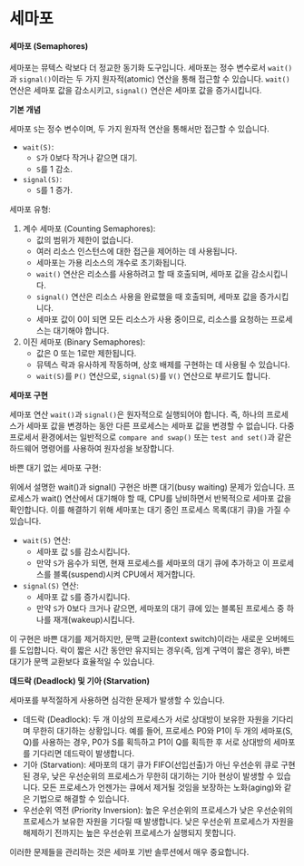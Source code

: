 # 세마포

#### 세마포 (Semaphores)

세마포는 뮤텍스 락보다 더 정교한 동기화 도구입니다. 세마포는 정수 변수로서 `wait()`과 `signal()`이라는 두 가지 원자적(atomic) 연산을 통해 접근할 수 있습니다. `wait()` 연산은 세마포 값을 감소시키고, `signal()` 연산은 세마포 값을 증가시킵니다.

**기본 개념**

세마포 `S`는 정수 변수이며, 두 가지 원자적 연산을 통해서만 접근할 수 있습니다.

* `wait(S)`:
  * `S`가 0보다 작거나 같으면 대기.
  * `S`를 1 감소.
* `signal(S)`:
  * `S`를 1 증가.

세마포 유형:

1. 계수 세마포 (Counting Semaphores):
   * 값의 범위가 제한이 없습니다.
   * 여러 리소스 인스턴스에 대한 접근을 제어하는 데 사용됩니다.
   * 세마포는 가용 리소스의 개수로 초기화됩니다.
   * `wait()` 연산은 리소스를 사용하려고 할 때 호출되며, 세마포 값을 감소시킵니다.
   * `signal()` 연산은 리소스 사용을 완료했을 때 호출되며, 세마포 값을 증가시킵니다.
   * 세마포 값이 0이 되면 모든 리소스가 사용 중이므로, 리소스를 요청하는 프로세스는 대기해야 합니다.
2. 이진 세마포 (Binary Semaphores):
   * 값은 0 또는 1로만 제한됩니다.
   * 뮤텍스 락과 유사하게 작동하며, 상호 배제를 구현하는 데 사용될 수 있습니다.
   * `wait(S)`를 `P()` 연산으로, `signal(S)`를 `V()` 연산으로 부르기도 합니다.

**세마포 구현**

세마포 연산 `wait()`과 `signal()`은 원자적으로 실행되어야 합니다. 즉, 하나의 프로세스가 세마포 값을 변경하는 동안 다른 프로세스는 세마포 값을 변경할 수 없습니다. 다중 프로세서 환경에서는 일반적으로 `compare and swap()` 또는 `test and set()`과 같은 하드웨어 명령어를 사용하여 원자성을 보장합니다.

바쁜 대기 없는 세마포 구현:

위에서 설명한 wait()과 signal() 구현은 바쁜 대기(busy waiting) 문제가 있습니다. 프로세스가 wait() 연산에서 대기해야 할 때, CPU를 낭비하면서 반복적으로 세마포 값을 확인합니다. 이를 해결하기 위해 세마포는 대기 중인 프로세스 목록(대기 큐)을 가질 수 있습니다.

* `wait(S)` 연산:
  * 세마포 값 `S`를 감소시킵니다.
  * 만약 `S`가 음수가 되면, 현재 프로세스를 세마포의 대기 큐에 추가하고 이 프로세스를 블록(suspend)시켜 CPU에서 제거합니다.
* `signal(S)` 연산:
  * 세마포 값 `S`를 증가시킵니다.
  * 만약 `S`가 0보다 크거나 같으면, 세마포의 대기 큐에 있는 블록된 프로세스 중 하나를 재개(wakeup)시킵니다.

이 구현은 바쁜 대기를 제거하지만, 문맥 교환(context switch)이라는 새로운 오버헤드를 도입합니다. 락이 짧은 시간 동안만 유지되는 경우(즉, 임계 구역이 짧은 경우), 바쁜 대기가 문맥 교환보다 효율적일 수 있습니다.

**데드락 (Deadlock) 및 기아 (Starvation)**

세마포를 부적절하게 사용하면 심각한 문제가 발생할 수 있습니다.

* 데드락 (Deadlock): 두 개 이상의 프로세스가 서로 상대방이 보유한 자원을 기다리며 무한히 대기하는 상황입니다. 예를 들어, 프로세스 P0와 P1이 두 개의 세마포(S, Q)를 사용하는 경우, P0가 S를 획득하고 P1이 Q를 획득한 후 서로 상대방의 세마포를 기다리면 데드락이 발생합니다.
* 기아 (Starvation): 세마포의 대기 큐가 FIFO(선입선출)가 아닌 우선순위 큐로 구현된 경우, 낮은 우선순위의 프로세스가 무한히 대기하는 기아 현상이 발생할 수 있습니다. 모든 프로세스가 언젠가는 큐에서 제거될 것임을 보장하는 노화(aging)와 같은 기법으로 해결할 수 있습니다.
* 우선순위 역전 (Priority Inversion): 높은 우선순위의 프로세스가 낮은 우선순위의 프로세스가 보유한 자원을 기다릴 때 발생합니다. 낮은 우선순위 프로세스가 자원을 해제하기 전까지는 높은 우선순위 프로세스가 실행되지 못합니다.

이러한 문제들을 관리하는 것은 세마포 기반 솔루션에서 매우 중요합니다.
